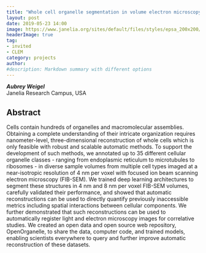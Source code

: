 ```yaml
---
title: "Whole cell organelle segmentation in volume electron microscopy"
layout: post
date: 2019-05-23 14:00
image: https://www.janelia.org/sites/default/files/styles/epsa_200x200/public/pictures/weigela.jpg?itok=lYVw8MhK
headerImage: true
tag:
- invited
- CLEM
category: projects
author:
#description: Markdown summary with different options
---
```


_**Aubrey Weigel**_<br/>
Janelia Research Campus, USA <br/>

## Abstract

Cells contain hundreds of organelles and macromolecular assemblies. Obtaining a complete understanding of their intricate organization requires nanometer-level, three-dimensional reconstruction of whole cells which is only feasible with robust and scalable automatic methods. To support the development of such methods, we annotated up to 35 different cellular organelle classes - ranging from endoplasmic reticulum to microtubules to ribosomes - in diverse sample volumes from multiple cell types imaged at a near-isotropic resolution of 4 nm per voxel with focused ion beam scanning electron microscopy (FIB-SEM). We trained deep learning architectures to segment these structures in 4 nm and 8 nm per voxel FIB-SEM volumes, carefully validated their performance, and showed that automatic reconstructions can be used to directly quantify previously inaccessible metrics including spatial interactions between cellular components. We further demonstrated that such reconstructions can be used to automatically register light and electron microscopy images for correlative studies. We created an open data and open source web repository, OpenOrganelle, to share the data, computer code, and trained models, enabling scientists everywhere to query and further improve automatic reconstruction of these datasets.<br/>
